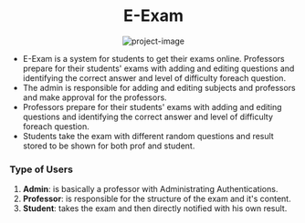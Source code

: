 <h1 align="center" id="title">E-Exam</h1>

<p align="center"><img src="https://socialify.git.ci/abdelfatah2000/e-exam?font=Bitter&language=1&name=1&owner=1&pattern=Floating%20Cogs&theme=Light" alt="project-image"></p>

*   E-Exam is a system for students to get their exams online. Professors prepare for their students' exams with adding and editing questions and identifying the correct answer and level of difficulty foreach question.
*   The admin is responsible for adding and editing subjects and professors and make approval for the professors.
*   Professors prepare for their students' exams with adding and editing questions and identifying the correct answer and level of difficulty foreach question.
*   Students take the exam with different random questions and result stored to be shown for both prof and student.

### Type of Users

1.  **Admin**: is basically a professor with Administrating Authentications.
2.  **Professor**: is responsible for the structure of the exam and it's content.
3.  **Student**: takes the exam and then directly notified with his own result.

  